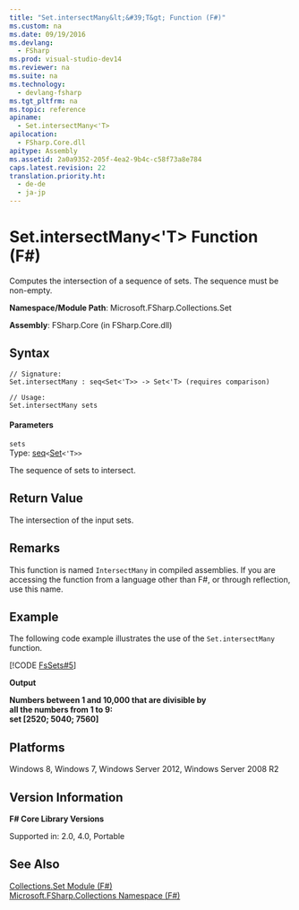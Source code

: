 ```yaml
---
title: "Set.intersectMany&lt;&#39;T&gt; Function (F#)"
ms.custom: na
ms.date: 09/19/2016
ms.devlang: 
  - FSharp
ms.prod: visual-studio-dev14
ms.reviewer: na
ms.suite: na
ms.technology: 
  - devlang-fsharp
ms.tgt_pltfrm: na
ms.topic: reference
apiname: 
  - Set.intersectMany<'T>
apilocation: 
  - FSharp.Core.dll
apitype: Assembly
ms.assetid: 2a0a9352-205f-4ea2-9b4c-c58f73a8e784
caps.latest.revision: 22
translation.priority.ht: 
  - de-de
  - ja-jp
---
```

# Set.intersectMany&lt;&#39;T&gt; Function (F#)
Computes the intersection of a sequence of sets. The sequence must be non-empty.  
  
 **Namespace/Module Path**: Microsoft.FSharp.Collections.Set  
  
 **Assembly**: FSharp.Core (in FSharp.Core.dll)  
  
## Syntax  
  
```  
// Signature:  
Set.intersectMany : seq<Set<'T>> -> Set<'T> (requires comparison)  
  
// Usage:  
Set.intersectMany sets  
```  
  
#### Parameters  
 `sets`  
 Type: [seq](../vs140/Collections.seq--T--Type-Abbreviation--F#-.md)`<`[Set](../Topic/Collections.Set%3C'T%3E%20Class%20\(F%23\).md)`<'T>>`  
  
 The sequence of sets to intersect.  
  
## Return Value  
 The intersection of the input sets.  
  
## Remarks  
 This function is named `IntersectMany` in compiled assemblies. If you are accessing the function from a language other than F#, or through reflection, use this name.  
  
## Example  
 The following code example illustrates the use of the `Set.intersectMany` function.  
  
 [!CODE [FsSets#5](../CodeSnippet/VS_Snippets_Fsharp/fssets#5)]  
  
 **Output**  
  
 **Numbers between 1 and 10,000 that are divisible by**   
**all the numbers from 1 to 9:**  
**set [2520; 5040; 7560]**   
## Platforms  
 Windows 8, Windows 7, Windows Server 2012, Windows Server 2008 R2  
  
## Version Information  
 **F# Core Library Versions**  
  
 Supported in: 2.0, 4.0, Portable  
  
## See Also  
 [Collections.Set Module (F#)](../vs140/Collections.Set-Module--F#-.md)   
 [Microsoft.FSharp.Collections Namespace (F#)](../Topic/Microsoft.FSharp.Collections%20Namespace%20\(F%23\).md)